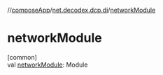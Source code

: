 //[composeApp](../../index.md)/[net.decodex.dcp.di](index.md)/[networkModule](network-module.md)

# networkModule

[common]\
val [networkModule](network-module.md): Module
